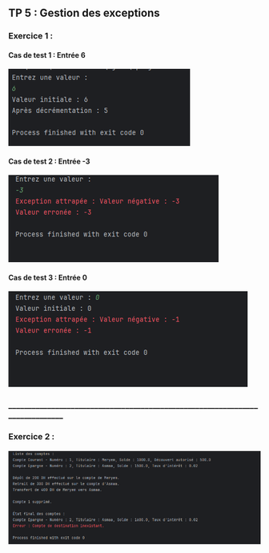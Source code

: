 <h2>TP 5 : Gestion des exceptions</h2>
<h3>Exercice 1 :</h3>
<h4>Cas de test 1 : Entrée 6</h4>
<img src="Captures/1.png">
<h4>Cas de test 2 : Entrée -3</h4>
<img src="Captures/2.png">
<h4>Cas de test 3 : Entrée 0</h4>
<img src="Captures/3.png">
<h3>______________________________________________________________________________</h3>
<h3>Exercice 2 :</h3>
<h4></h4>
<img src="Captures/5.png">